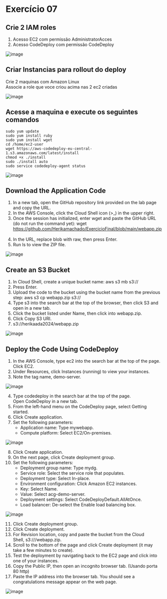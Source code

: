 # Exercício 07
## Crie 2 IAM roles
1. Acesso EC2 com permissão AdministratorAcces
2. Acesso CodeDeploy com permissão CodeDeploy

![image](https://github.com/BiancaMalta/Amazon-Web-Services/assets/92928037/4e4841e4-bc64-4213-a512-609e69a515ab)

## Criar Instancias para rollout do deploy
Crie 2 maquinas com Amazon Linux </br>
Associe a role que voce criou acima  nas 2 ec2 criadas

![image](https://github.com/BiancaMalta/Amazon-Web-Services/assets/92928037/8e3340bf-7626-4f4b-86bc-f16f5b0c1c88)

## Acesse a maquina e execute os seguintes comandos
```
sudo yum update
sudo yum install ruby
sudo yum install wget
cd /home/ec2-user
wget https://aws-codedeploy-eu-central-1.s3.amazonaws.com/latest/install
chmod +x ./install
sudo ./install auto
sudo service codedeploy-agent status
```

![image](https://github.com/BiancaMalta/Amazon-Web-Services/assets/92928037/a640f8c1-61e8-49e8-99d1-4296076e8e00)


## Download the Application Code
1. In a new tab, open the GitHub repository link provided on the lab page and copy the URL.
2. In the AWS Console, click the Cloud Shell icon (>_) in the upper right.
3. Once the session has initialized, enter wget and paste the GitHub URL (do not run the command yet): wget https://github.com/Herikamachado/ExercicioFinal/blob/main/webapp.zip  
4. In the URL, replace blob with raw, then press Enter.
5. Run ls to view the ZIP file.

![image](https://github.com/BiancaMalta/Amazon-Web-Services/assets/92928037/656d9b3b-64f9-42c1-a233-6809c5143e54)

## Create an S3 Bucket
1. In Cloud Shell, create a unique bucket name: aws s3 mb s3://<insert unique name>  
2. Press Enter.
3. Upload the code to the bucket using the bucket name from the previous step: aws s3 cp webapp.zip s3://<insert bucket name>  
4. Type s3 into the search bar at the top of the browser, then click S3 and open in a new tab.
5. Click the bucket listed under Name, then click into webapp.zip.
6. Click Copy S3 URI.
7. s3://herikaada2024/webapp.zip

![image](https://github.com/BiancaMalta/Amazon-Web-Services/assets/92928037/b18bd8a6-32dd-4f71-9b2b-fdaf3d6dc001)

## Deploy the Code Using CodeDeploy
1. In the AWS Console, type ec2 into the search bar at the top of the page. Click EC2.
2. Under Resources, click Instances (running) to view your instances.
3. Note the tag name, demo-server.

![image](https://github.com/BiancaMalta/Amazon-Web-Services/assets/92928037/c601f865-ec69-4016-93d3-e1d210485eef)

4. Type codedeploy in the search bar at the top of the page. Open CodeDeploy in a new tab.
5. From the left-hand menu on the CodeDeploy page, select Getting started.
6. Click Create application.
7. Set the following parameters:
    * Application name: Type mywebapp.
    * Compute platform: Select EC2/On-premises.

![image](https://github.com/BiancaMalta/Amazon-Web-Services/assets/92928037/341043dd-fe4b-4f11-b04f-dbe54a63f61b)

8. Click Create application.
9. On the next page, click Create deployment group.
10. Set the following parameters:
    * Deployment group name: Type mydg.
    * Service role: Select the service role that populates.
    * Deployment type: Select In-place.
    * Environment configuration: Click Amazon EC2 instances.
    * Key: Select Name.
    * Value: Select acg-demo-server.
    * Deployment settings: Select CodeDeployDefault.AllAtOnce.
    * Load balancer: De-select the Enable load balancing box.

![image](https://github.com/BiancaMalta/Amazon-Web-Services/assets/92928037/e38f5d70-3389-465a-ba54-03b5b17f2789)

11. Click Create deployment group.
12. Click Create deployment.
13. For Revision location, copy and paste the bucket from the Cloud Shell, s3://<insert bucket name>/webapp.zip.
14. Scroll to the bottom of the page and click Create deployment (it may take a few minutes to create).
15. Test the deployment by navigating back to the EC2 page and click into one of your instances.
16. Copy the Public IP, then open an incognito browser tab. (Usando porta 80 http)
17. Paste the IP address into the browser tab. You should see a congratulations message appear on the web page.

![image](https://github.com/BiancaMalta/Amazon-Web-Services/assets/92928037/10c8f4d9-956e-4cd9-9b0c-add9fda67845)
